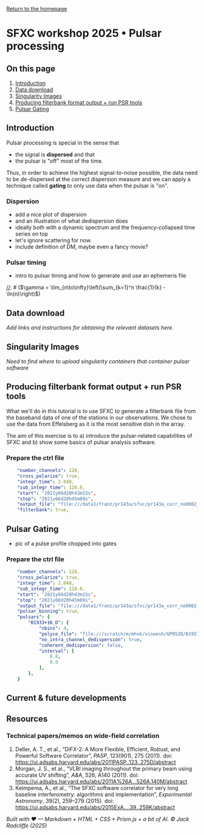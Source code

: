<!-- MathJax -->
<script src="https://cdnjs.cloudflare.com/ajax/libs/mathjax/2.7.7/MathJax.js?config=TeX-AMS-MML_HTMLorMML" type="text/javascript"></script> 
<script type="text/x-mathjax-config">
    MathJax.Hub.Config({
      tex2jax: {
        skipTags: ['script', 'noscript', 'style', 'textarea', 'pre'],
        inlineMath: [['$','$']],
        displayMath: [['$$','$$']]
      }
    });
</script>  

<link href="styles.css" rel="stylesheet" />

<!-- Prism CSS -->
<link rel="stylesheet" href="https://cdnjs.cloudflare.com/ajax/libs/prism/1.29.0/themes/prism.min.css" />
<link id="prism-dark" rel="stylesheet" href="https://cdnjs.cloudflare.com/ajax/libs/prism/1.29.0/themes/prism-tomorrow.min.css" disabled />
<link rel="stylesheet" href="https://cdnjs.cloudflare.com/ajax/libs/prism/1.29.0/plugins/line-numbers/prism-line-numbers.min.css" />

<!-- Prism JS -->
<script src="https://cdnjs.cloudflare.com/ajax/libs/prism/1.29.0/prism.min.js"></script>
<script src="https://cdnjs.cloudflare.com/ajax/libs/prism/1.29.0/components/prism-python.min.js"></script>
<script src="https://cdnjs.cloudflare.com/ajax/libs/prism/1.29.0/plugins/line-numbers/prism-line-numbers.min.js"></script>

[Return to the homepage](index.md)
# SFXC workshop 2025 • Pulsar processing



## On this page
1. [Introduction](#introduction)
2. [Data download](#data-download)
3. [Singularity Images](#singularity-images)
4. [Producing filterbank format output + run PSR tools](#filterbank-psr-tools)
5. [Pulsar Gating](#pulsar-gating)

## Introduction
Pulsar processing is special in the sense that 
- the signal is **dispersed** and that
- the pulsar is "off" most of the time.

Thus, in order to achieve the highest signal-to-noise possible, the data need to be
de-dispersed at the correct dispersion measure and we can apply a technique called
**gating** to only use data when the pulsar is "on".

### Dispersion
- add a nice plot of dispersion
- and an illustration of what dedispersion does
- ideally both with a dynamic spectrum and the frequency-collapsed time series on top
- let's ignore scattering for now.
- include definition of DM, maybe even a fancy movie?

### Pulsar timing
- intro to pulsar timing and how to generate and use an ephemeris file

[//]: # (Only in-line math works on the Github-pages site:)
[//]: # ($\gamma = \lim_{n\to\infty}\left(\sum_{k=1}^n \frac{1}{k} - \ln(n)\right)$)

## Data download
_Add links and instructions for obtaining the relevant datasets here._

## Singularity Images
_Need to find where to upload singularity containers that container pulsar software_

## Producing filterbank format output + run PSR tools
What we'll do in this tutorial is to use SFXC to generate a filterbank file from the
baseband data of one of the stations in our observations. We chose to use the data from
Effelsberg as it is the most sensitive dish in the array.

The aim of this exercise is to a) introduce the pulsar-related capabilities of SFXC and b)
show some basics of pulsar analysis software. 
### Prepare the ctrl file
```yaml
    "number_channels": 128, 
    "cross_polarize": true, 
    "integr_time": 2.048, 
    "sub_integr_time": 128.0,
    "start": "2021y66d20h43m15s", 
    "stop": "2021y66d20h45m09s",
    "output_file": "file:///data1/franz/pr143a/sfxc/pr143a_corr_no0082_b0355_128us_125kHz_FullPol_FullDedisp.cor", 
    "filterbank": true, 
```

## Pulsar Gating
- pic of a pulse profile chopped into gates
### Prepare the ctrl file
```yaml
    "number_channels": 128, 
    "cross_polarize": true, 
    "integr_time": 2.048, 
    "sub_integr_time": 128.0,
    "start": "2021y66d20h43m15s", 
    "stop": "2021y66d20h45m09s",
    "output_file": "file:///data1/franz/pr143a/sfxc/pr143a_corr_no0082_b0355_128us_125kHz_FullPol_FullDedisp.cor", 
    "pulsar_binning": true, 
    "pulsars": {
        "B1933+16_D": {
            "nbins": 4, 
            "polyco_file": "file:///scratch/m/mhvk/viswesh/GP052D/B1957+20/polycob1957+20_gpfit.dat", 
            "no_intra_channel_dedispersion": true, 
            "coherent_dedispersion": false,
            "interval": [
                0.8, 
                0.9
            ], 
        },
    } 
```



## Current & future developments

## Resources
### Technical papers/memos on wide-field correlation
1. Deller, A. T., et al., “DiFX-2: A More Flexible, Efficient, Robust, and Powerful Software Correlator”, *PASP*, 123(901), 275 (2011). doi: <https://ui.adsabs.harvard.edu/abs/2011PASP..123..275D/abstract>
2. Morgan, J. S., et al., “VLBI imaging throughout the primary beam using accurate UV shifting”, *A&A*, 526, A140 (2011). doi: <https://ui.adsabs.harvard.edu/abs/2011A%26A...526A.140M/abstract>
3. Keimpema, A., et al., “The SFXC software correlator for very long baseline interferometry: algorithms and implementation”, *Experimental Astronomy*, 39(2), 259–279 (2015). doi: <https://ui.adsabs.harvard.edu/abs/2015ExA....39..259K/abstract>

_Built with ♥ — Markdown + HTML + CSS + Prism.js + a bit of AI. © Jack Radcliffe (2025)_

<!-- Custom Script: funcs.js -->
<script>
    const copy = (el) => {
      const pre = document.querySelector(el);
      if (!pre) return;
      const code = pre.innerText;
      navigator.clipboard.writeText(code).then(() => {
        const btn = document.querySelector(`[data-copy="${el}"]`);
        if (!btn) return;
        const old = btn.textContent;
        btn.textContent = 'Copied!';
        setTimeout(() => (btn.textContent = old), 1500);
      });
    };
    document.addEventListener('click', (e) => {
      const t = e.target;
      if (t.matches('.copy-btn')) {
        const target = t.getAttribute('data-copy');
        copy(target);
      }
    });
</script>
